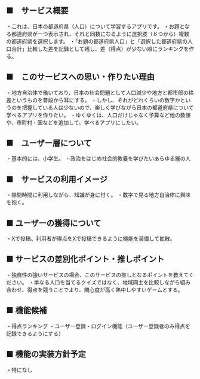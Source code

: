 ## ■　サービス概要
・これは、日本の都道府県（人口）について学習するアプリです。
・お題となる都道府県が一つ表示され、それと同数になるように選択肢（８つから）複数の都道府県を選択します。
・「お題の都道府県人口」と「選択した都道府県の人口合計」比較した差を記録として残し、差（得点）が少ない順にランキングを作る。

## ■　このサービスへの思い・作りたい理由
・地方自治体で働いており、日本の社会問題として人口減少や地方と都市部の格差というものを普段から耳にする。
・しかし、それがどれくらいの数字かというのを把握している人は少ないので、楽しく学びながら日本の都道府県について学べるアプリを作りたい。
・ゆくゆくは、人口だけじゃなく予算など他の数値や、市町村・国などを追加して、学べるアプリにしたい。

## ■　ユーザー層について
・基本的には、小学生。
・政治をはじめ社会的教養を学びたいあらゆる層の人

## ■　サービスの利用イメージ
・隙間時間に利用しながら、知識が身に付く。
・数字で見る地方自治体に興味を抱く。

## ■ ユーザーの獲得について
・Xで投稿。利用者が得点をXで投稿できるように機能を装備して拡散。

## ■ サービスの差別化ポイント・推しポイント
・独自性の強いサービスの場合、このサービスの推しとなるポイントを教えてください。
・単なる人口を当てるクイズではなく、地域同士を比較しながら組み合わせ、得点を競うことでより、関心度が高く熱中しやすいゲームとする。

## ■ 機能候補
・得点ランキング
・ユーザー登録・ログイン機能（ユーザー登録者のみ得点を記録できるようにする）

## ■ 機能の実装方針予定
・特になし
